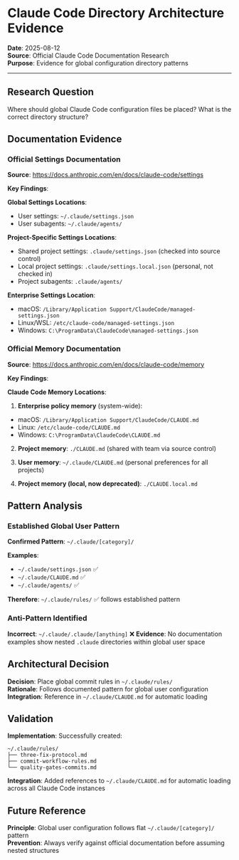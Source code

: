 # Claude Code Directory Architecture Evidence

**Date**: 2025-08-12  
**Source**: Official Claude Code Documentation Research  
**Purpose**: Evidence for global configuration directory patterns  

---

## **Research Question**

Where should global Claude Code configuration files be placed? What is the correct directory structure?

## **Documentation Evidence**

### **Official Settings Documentation**

**Source**: <https://docs.anthropic.com/en/docs/claude-code/settings>

**Key Findings**:

**Global Settings Locations**:

- User settings: `~/.claude/settings.json`
- User subagents: `~/.claude/agents/`

**Project-Specific Settings Locations**:

- Shared project settings: `.claude/settings.json` (checked into source control)
- Local project settings: `.claude/settings.local.json` (personal, not checked in)
- Project subagents: `.claude/agents/`

**Enterprise Settings Location**:

- macOS: `/Library/Application Support/ClaudeCode/managed-settings.json`
- Linux/WSL: `/etc/claude-code/managed-settings.json`
- Windows: `C:\ProgramData\ClaudeCode\managed-settings.json`

### **Official Memory Documentation**

**Source**: <https://docs.anthropic.com/en/docs/claude-code/memory>

**Key Findings**:

**Claude Code Memory Locations**:

1. **Enterprise policy memory** (system-wide):

- macOS: `/Library/Application Support/ClaudeCode/CLAUDE.md`
- Linux: `/etc/claude-code/CLAUDE.md`
- Windows: `C:\ProgramData\ClaudeCode\CLAUDE.md`

2. **Project memory**: `./CLAUDE.md` (shared with team via source control)

3. **User memory**: `~/.claude/CLAUDE.md` (personal preferences for all projects)

4. **Project memory (local, now deprecated)**: `./CLAUDE.local.md`

## **Pattern Analysis**

### **Established Global User Pattern**

**Confirmed Pattern**: `~/.claude/[category]/`

**Examples**:

- `~/.claude/settings.json` ✅
- `~/.claude/CLAUDE.md` ✅
- `~/.claude/agents/` ✅

**Therefore**: `~/.claude/rules/` ✅ follows established pattern

### **Anti-Pattern Identified**

**Incorrect**: `~/.claude/.claude/[anything]` ❌
**Evidence**: No documentation examples show nested `.claude` directories within global user space

## **Architectural Decision**

**Decision**: Place global commit rules in `~/.claude/rules/`  
**Rationale**: Follows documented pattern for global user configuration  
**Integration**: Reference in `~/.claude/CLAUDE.md` for automatic loading

## **Validation**

**Implementation**: Successfully created:

```
~/.claude/rules/
├── three-fix-protocol.md
├── commit-workflow-rules.md
└── quality-gates-commits.md
```

**Integration**: Added references to `~/.claude/CLAUDE.md` for automatic loading across all Claude Code instances

## **Future Reference**

**Principle**: Global user configuration follows flat `~/.claude/[category]/` pattern  
**Prevention**: Always verify against official documentation before assuming nested structures
